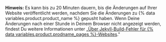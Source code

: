 **Hinweis:** Es kann bis zu 20 Minuten dauern, bis die Änderungen auf Ihrer Website veröffentlicht werden, nachdem Sie die Änderungen zu {% data variables.product.product_name %} gepusht haben. Wenn Deine Änderungen nach einer Stunde in Deinem Browser nicht angezeigt werden, findest Du weitere Informationen unter „[Über Jekyll-Build-Fehler für {% data variables.product.prodname_pages %}-Websites](/articles/about-jekyll-build-errors-for-github-pages-sites)."
